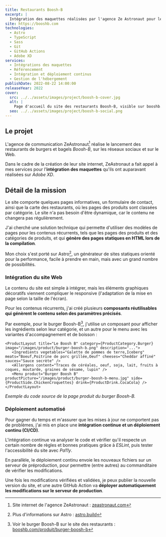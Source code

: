 ```yaml
---
title: Restaurants Boosh-B
excerpt: |
  Intégration des maquettes réalisées par l'agence Ze Astronaut pour les restaurants Boosh-B.
site: https://booshb.com
technologies:
  - Astro
  - TypeScript
  - Sass
  - Git
  - GitHub Actions
  - Adobe XD
services:
  - Intégrations des maquettes
  - Référencement
  - Intégration et déploiement continus
  - Gestion de l'hébergement
publishDate: 2022-08-22 14:00:00
releaseYear: 2022
cover:
  src: ../../assets/images/project/boosh-b-cover.jpg
  alt: |
    Page d'accueil du site des restaurants Boosh-B, visible sur booshb.com
  seo: ../../assets/images/project/boosh-b-social.png
---
```


## Le projet

L'agence de communication ZeAstronaut[^1] réalise le lancement des restaurants de burgers et bagels *Boosh-B*, sur les réseaux sociaux et sur le Web.

Dans le cadre de la création de leur site internet, ZeAstronaut a fait appel à mes services pour l'**intégration des maquettes** qu'ils ont auparavant réalisées sur *Adobe XD*.

## Détail de la mission

Le site comporte quelques pages informatives, un formulaire de contact, ainsi que la carte des restaurants, où les pages des produits sont classées par catégorie. Le site n'a pas besoin d'être dynamique, car le contenu ne changera pas régulièrement.

J'ai cherché une solution technique qui permette d'utiliser des modèles de pages pour les contenus récurrents, tels que les pages des produits et des catégories de produits, et qui **génère des pages statiques en HTML lors de la compilation**.

Mon choix s'est porté sur Astro[^2], un générateur de sites statiques orienté pour la performance, facile à prendre en main, mais avec un grand nombre de possibilités.

### Intégration du site Web

Le contenu du site est simple à intégrer, mais les éléments graphiques décoratifs viennent compliquer le responsive (l'adaptation de la mise en page selon la taille de l'écran).

Pour les contenus récurrents, j'ai créé plusieurs **composants réutilisables qui génèrent le contenu selon des paramètres précisés**.

Par exemple, pour le burger Boosh-B[^3], j'utilise un composant pour afficher les ingrédients selon leur catégorie, et un autre pour le menu avec les variantes d'accompagnement et de boisson :

```astro
<ProductLayout title="Le Boosh B" category={ProductCategory.Burger} image="/images/product/burger-boosh-b.png" description="...">
   <Ingredients vegetables="Galette de pommes de terre,Iceberg" meats="Boeuf,Poitrine de porc grillée,Oeuf" cheeses="Cheddar affiné" sauces="Sauce secrète" />
   <Allergens content="Traces de céréales, oeuf, soja, lait, fruits à coques, moutarde, graines de sésame, lupin" />
   <Menu product="Burger Boosh B" productPicture="/images/product/burger-boosh-b-menu.jpg" side={ProductSide.ChickenCroquettes} drink={ProductDrink.CocaCola} />
</ProductLayout>
```

*Exemple du code source de la page produit du burger Boosh-B.*

### Déploiement automatisé

Pour gagner du temps et m'assurer que les mises à jour ne comportent pas de problèmes, j'ai mis en place une **intégration continue et un déploiement continu (CI/CD)**.

L'intégration continue va analyser le code et vérifier qu'il respecte un certain nombre de règles et bonnes pratiques grâce à *ESLint*, puis tester l'accessibilité du site avec *Pa11y*.

En parallèle, le déploiement continu envoie les nouveaux fichiers sur un serveur de préproduction, pour permettre (entre autres) au commanditaire de vérifier les modifications.

Une fois les modifications vérifiées et validées, je peux publier la nouvelle version du site, et une autre GitHub Action va **déployer automatiquement les modifications sur le serveur de production**.

[^1]: Site internet de l'agence ZeAstronaut : <a href="https://zeastronaut.com/" rel="noopener" target="_blank">zeastronaut.com</a>
[^2]: Plus d'informations sur Astro : <a href="https://astro.build/" rel="noopener noreferrer nofollow" target="_blank">astro.build</a>
[^3]: Voir le burger Boosh-B sur le site des restaurants : <a href="https://booshb.com/produit/burger-boosh-b" rel="noopener noreferrer nofollow" target="_blank">booshb.com/produit/burger-boosh-b</a>
